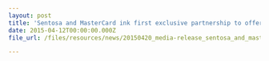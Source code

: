 ```yaml
---
layout: post
title: 'Sentosa and MasterCard ink first exclusive partnership to offer island-wide deals to all MasterCard cardholders'
date: 2015-04-12T00:00:00.000Z
file_url: /files/resources/news/20150420_media-release_sentosa_and_mastercard_ink_first_exclusive_partnership.pdf

---
```


